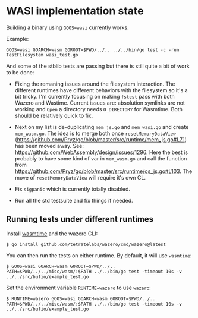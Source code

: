 # WASI implementation state

Building a binary using `GOOS=wasi` currently works.

Example:

```
GOOS=wasi GOARCH=wasm GOROOT=$PWD/../.. ../../bin/go test -c -run TestFilesystem wasi_test.go
```

And some of the stblib tests are passing but there is still quite a bit of work to be done:

- Fixing the remaning issues around the filesystem interaction. The different runtimes have
different behaviors with the filesystem so it's a bit tricky. I'm currently focusing on
making `fstest` pass with both Wazero and Wastime. Current issues are: absolution symlinks
are not working and `Open` a directory needs `O_DIRECTORY` for Wasmtime. Both should be relatively
quick to fix.

- Next on my list is de-duplicating `mem_js.go` and `mem_wasi.go` and create `mem_wasm.go`.
The idea is to merge both once `resetMemoryDataView` (https://github.com/Pryz/go/blob/master/src/runtime/mem_js.go#L71)
has been moved away. See: https://github.com/WebAssembly/design/issues/1296. Here the best is
probably to have some kind of var in `mem_wasm.go` and call the function from https://github.com/Pryz/go/blob/master/src/runtime/os_js.go#L103.
The move of `resetMemoryDataView` will require it's own CL.

- Fix `sigpanic` which is currently totally disabled.

- Run all the std testsuite and fix things if needed.

## Running tests under different runtimes

Install [wasmtime](https://github.com/bytecodealliance/wasmtime/releases/tag/v5.0.0)
and the wazero CLI:

```
$ go install github.com/tetratelabs/wazero/cmd/wazero@latest
```

You can then run the tests on either runtime. By default, it will use `wasmtime`:

```
$ GOOS=wasi GOARCH=wasm GOROOT=$PWD/../.. PATH=$PWD/../../misc/wasm/:$PATH ../../bin/go test -timeout 10s -v ../../src/bufio/example_test.go
```

Set the environment variable `RUNTIME=wazero` to use `wazero`:

```
$ RUNTIME=wazero GOOS=wasi GOARCH=wasm GOROOT=$PWD/../.. PATH=$PWD/../../misc/wasm/:$PATH ../../bin/go test -timeout 10s -v ../../src/bufio/example_test.go
```
